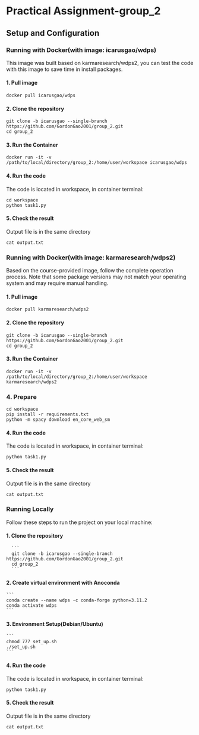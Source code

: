 # Practical Assignment-group_2

## Setup and Configuration
### Running with Docker(with image: icarusgao/wdps)
This image was built based on karmaresearch/wdps2, you can test the code with this image to save time in install packages.
#### 1. Pull image
   ```
   docker pull icarusgao/wdps
   ```

#### 2. Clone the repository
   ```
   git clone -b icarusgao --single-branch https://github.com/GordonGao2001/group_2.git
   cd group_2
   ```
#### 3. Run the Container
   ```
   docker run -it -v /path/to/local/directory/group_2:/home/user/workspace icarusgao/wdps
   
   ```
#### 4. Run the code
The code is located in workspace, in container terminal:
   ```
   cd workspace
   python task1.py
   ``` 
#### 5. Check the result
Output file is in the same directory
   ```
   cat output.txt
   ```


### Running with Docker(with image: karmaresearch/wdps2)
Based on the course-provided image, follow the complete operation process. Note that some package versions may not match your operating system and may require manual handling.
#### 1. Pull image
   ```
   docker pull karmaresearch/wdps2
   ```
#### 2. Clone the repository
   ```
   git clone -b icarusgao --single-branch https://github.com/GordonGao2001/group_2.git
   cd group_2
   ```
#### 3. Run the Container
   ```
   docker run -it -v /path/to/local/directory/group_2:/home/user/workspace karmaresearch/wdps2
   ```
### 4. Prepare 
   ```
   cd workspace
   pip install -r requirements.txt
   python -m spacy download en_core_web_sm
   ```

#### 4. Run the code
The code is located in workspace, in container terminal:
   ```
   python task1.py
   ``` 
#### 5. Check the result
Output file is in the same directory
   ```
   cat output.txt
   ```


### Running Locally
Follow these steps to run the project on your local machine:
#### 1. Clone the repository
      ```
      git clone -b icarusgao --single-branch https://github.com/GordonGao2001/group_2.git
      cd group_2
      ```
#### 2. Create virtual environment with Anoconda
    ```
    conda create --name wdps -c conda-forge python=3.11.2
    conda activate wdps
    ```
#### 3. Environment Setup(Debian/Ubuntu)
    ```
    chmod 777 set_up.sh
    ./set_up.sh
    ```
#### 4. Run the code
The code is located in workspace, in container terminal:
   ```
   python task1.py
   ``` 
#### 5. Check the result
Output file is in the same directory
   ```
   cat output.txt
   ```
